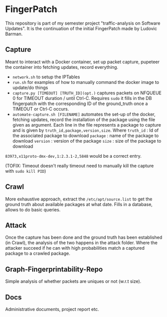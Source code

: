 # FingerPatch

This repository is part of my semester project "traffic-analysis on Software Updates". It is the continuation of the initial FingerPatch made by Ludovic Barman.

## Capture

Meant to interact with a Docker container, set up packet capture, pupeteer the container into fetching updates, record everything.

- `network.sh` to setup the IPTables
- `run.sh` for examples of how to manually command the docker image to update/do things
- `capture.py [TIMEOUT] [TRUTH_ID](opt.)` captures packets on NFQUEUE 0 for TIMEOUT duration / until Ctrl-C. Requires `sudo` it fills in the DB fingerpatch with the corresponding ID of the ground_truth once a TIMEOUT or Ctrl-C occurs.
- `automate-capture.sh [FILENAME]` automates the set-up of the docker, fetching updates, record the installation of the package using the file given as argument. Each line in the file represents a package to capture and is given by `truth_id,package,version,size`.
Where `truth_id` : Id of the associated package to download
      `package` : name of the package to download
      `version` : version of the package
      `size` : size of the package to download

`83973,x11proto-dmx-dev,1:2.3.1-2,5848` would be a correct entry.

 (TOFIX: Timeout doesn't really timeout need to manually kill the capture with `sudo kill PID`)


## Crawl

More exhaustive approach, extract the `/etc/apt/source.list` to get the ground truth about available packages at what date. Fills in a database, allows to do basic queries.


## Attack

Once the capture has been done and the ground truth has been established (in Crawl), the analysis of the two happens in the attack folder. Where the attacker succeed if he can with high probabilities match a captured package to a crawled package.


## Graph-Fingerprintability-Repo

Simple analysis of whether packets are uniques or not (w.r.t size).

## Docs

Administrative documents, project report etc.
